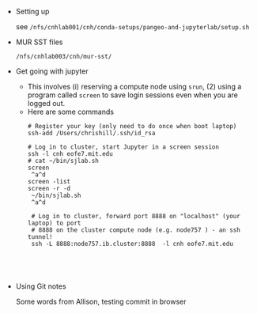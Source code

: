 * Setting up

   see ```/nfs/cnhlab001/cnh/conda-setups/pangeo-and-jupyterlab/setup.sh ```
   
* MUR SST files
   
   ```/nfs/cnhlab003/cnh/mur-sst/```
   
* Get going with jupyter
  
  - This involves (i) reserving a compute node using ```srun```, (2) using a program called ```screen``` to save
    login sessions even when you are logged out.
  - Here are some commands
     ```
     # Register your key (only need to do once when boot laptop)
     ssh-add /Users/chrishill/.ssh/id_rsa
     
     # Log in to cluster, start Jupyter in a screen session
     ssh -l cnh eofe7.mit.edu
     # cat ~/bin/sjlab.sh
     screen
      ^a^d
     screen -list
     screen -r -d
      ~/bin/sjlab.sh
      ^a^d
      
      # Log in to cluster, forward port 8888 on "localhost" (your laptop) to port
      # 8888 on the cluster compute node (e.g. node757 ) - an ssh tunnel! 
      ssh -L 8888:node757.ib.cluster:8888  -l cnh eofe7.mit.edu  
      
      
      
      
     ```

* Using Git notes

  Some words from Allison, testing commit in browser
